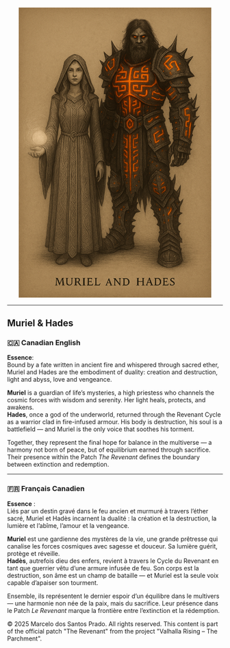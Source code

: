 <p align="center">
  <img src="Muriel&Hades.png" alt="Muriel and Hades" width="450"/>
</p>

---

## Muriel & Hades

### 🇨🇦 Canadian English

**Essence**:  
Bound by a fate written in ancient fire and whispered through sacred ether, Muriel and Hades are the embodiment of duality: creation and destruction, light and abyss, love and vengeance.

**Muriel** is a guardian of life’s mysteries, a high priestess who channels the cosmic forces with wisdom and serenity. Her light heals, protects, and awakens.  
**Hades**, once a god of the underworld, returned through the Revenant Cycle as a warrior clad in fire-infused armour. His body is destruction, his soul is a battlefield — and Muriel is the only voice that soothes his torment.

Together, they represent the final hope for balance in the multiverse — a harmony not born of peace, but of equilibrium earned through sacrifice. Their presence within the Patch *The Revenant* defines the boundary between extinction and redemption.

---

### 🇫🇷 Français Canadien

**Essence** :  
Liés par un destin gravé dans le feu ancien et murmuré à travers l’éther sacré, Muriel et Hadès incarnent la dualité : la création et la destruction, la lumière et l’abîme, l’amour et la vengeance.

**Muriel** est une gardienne des mystères de la vie, une grande prêtresse qui canalise les forces cosmiques avec sagesse et douceur. Sa lumière guérit, protège et réveille.  
**Hadès**, autrefois dieu des enfers, revient à travers le Cycle du Revenant en tant que guerrier vêtu d’une armure infusée de feu. Son corps est la destruction, son âme est un champ de bataille — et Muriel est la seule voix capable d’apaiser son tourment.

Ensemble, ils représentent le dernier espoir d’un équilibre dans le multivers — une harmonie non née de la paix, mais du sacrifice. Leur présence dans le Patch *Le Revenant* marque la frontière entre l’extinction et la rédemption.



© 2025 Marcelo dos Santos Prado. All rights reserved.
This content is part of the official patch "The Revenant" from the project "Valhalla Rising – The Parchment".
